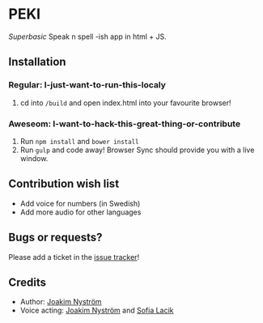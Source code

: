 # PEKI

_Superbasic_ Speak n spell -ish app in html + JS. 

## Installation 

### Regular: I-just-want-to-run-this-localy
1. cd into <code>/build</code> and open index.html into your favourite browser!

### Aweseom: I-want-to-hack-this-great-thing-or-contribute
1. Run <code>npm install</code> and <code>bower install</code>
2. Run <code>gulp</code> and code away! Browser Sync should provide you with a live window.

## Contribution wish list
- Add voice for numbers (in Swedish)
- Add more audio for other languages

## Bugs or requests?
Please add a ticket in the [issue tracker](https://github.com/jnystromdesign/peki/issues)! 

## Credits 

* Author: [Joakim Nyström](http://jnystromdesign.se)
* Voice acting: [Joakim Nyström](http://jnystromdesign.se) and [Sofia Lacik](http://sofialacik.se)
